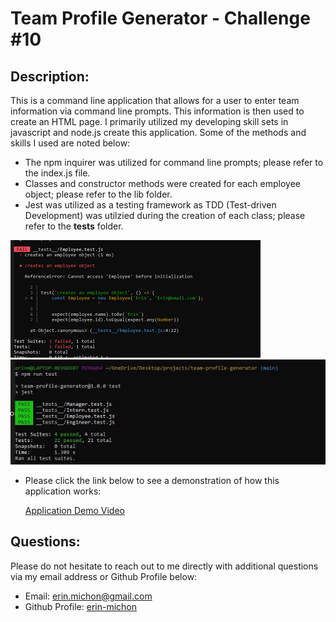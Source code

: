 # Team Profile Generator - Challenge #10
  
## Description:
This is a command line application that allows for a user to enter team information via command line prompts.  This information is then used to create an HTML page.  I primarily utilized my developing skill sets in javascript and node.js create this application.  Some of the methods and skills I used are noted below:

* The npm inquirer was utilized for command line prompts; please refer to the index.js file.
* Classes and constructor methods were created for each employee object; please refer to the lib folder.
* Jest was utilized as a testing framework as TDD (Test-driven Development) was utilzied during the creation of each class; please refer to the __tests__ folder.

![image info](./assets/images/failedtest.PNG)
![image info](./assets/images/passedtests.JPG)

* Please click the link below to see a demonstration of how this application works:
 
    [Application Demo Video](https://watch.screencastify.com/v/7Z2fnaFxiIT2CpWboGaq)

## Questions:
Please do not hesitate to reach out to me directly with additional questions via my email address or Github Profile below:
  
* Email: [erin.michon@gmail.com](mailto:erin.michon@gmail.com) 
* Github Profile: [erin-michon](https://github.com/erin-michon)